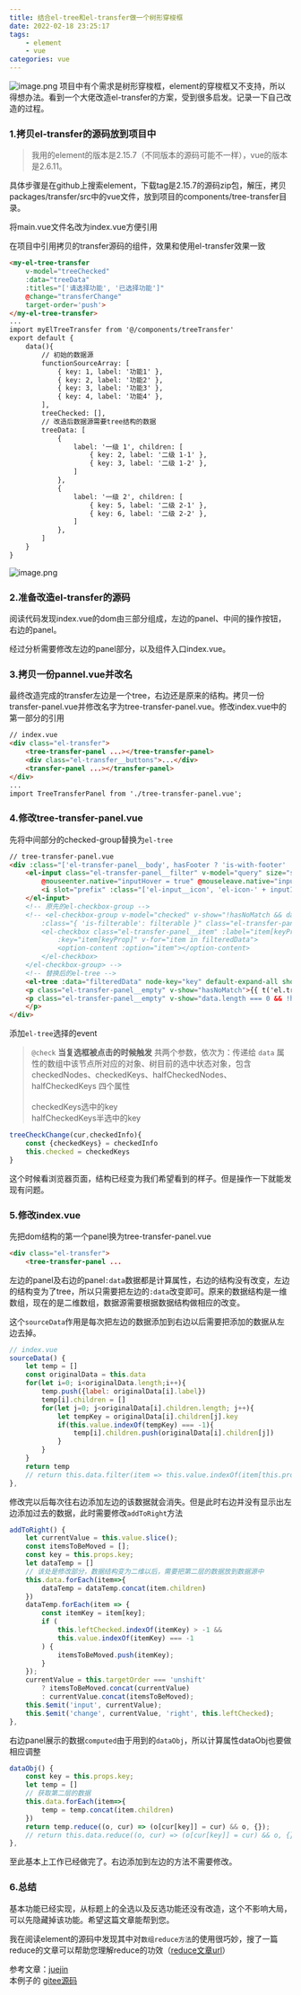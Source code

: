 ```yaml
---
title: 结合el-tree和el-transfer做一个树形穿梭框
date: 2022-02-18 23:25:17
tags:
    - element
    - vue
categories: vue
---
```



![image.png](https://p1-juejin.byteimg.com/tos-cn-i-k3u1fbpfcp/037655e50a224a6ab8d0d3506b14b0fd~tplv-k3u1fbpfcp-watermark.image?)
项目中有个需求是树形穿梭框，element的穿梭框又不支持，所以得想办法。看到一个大佬改造el-transfer的方案，受到很多启发。记录一下自己改造的过程。
### 1.拷贝el-transfer的源码放到项目中
>我用的element的版本是2.15.7（不同版本的源码可能不一样），vue的版本是2.6.11。

具体步骤是在github上搜索element，下载tag是2.15.7的源码zip包，解压，拷贝packages/transfer/src中的vue文件，放到项目的components/tree-transfer目录。


将main.vue文件名改为index.vue方便引用

在项目中引用拷贝的transfer源码的组件，效果和使用el-transfer效果一致
```html
<my-el-tree-transfer
    v-model="treeChecked"
    :data="treeData"
    :titles="['请选择功能', '已选择功能']"
    @change="transferChange"
    target-order='push'>
</my-el-tree-transfer>
...
import myElTreeTransfer from '@/components/treeTransfer'
export default {
    data(){
        // 初始的数据源
        functionSourceArray: [
            { key: 1, label: '功能1' },
            { key: 2, label: '功能2' },
            { key: 3, label: '功能3' },
            { key: 4, label: '功能4' },
        ],
        treeChecked: [],
        // 改造后数据源需要tree结构的数据
        treeData: [
            {
                label: '一级 1', children: [
                    { key: 2, label: '二级 1-1' },
                    { key: 3, label: '二级 1-2' },
                ]
            },
            {
                label: '一级 2', children: [
                    { key: 5, label: '二级 2-1' },
                    { key: 6, label: '二级 2-2' },
                ]
            },
        ]
    }
}

```

![image.png](https://p6-juejin.byteimg.com/tos-cn-i-k3u1fbpfcp/c30d93c34776462c856a0e1f7a5e4702~tplv-k3u1fbpfcp-watermark.image?)
### 2.准备改造el-transfer的源码
阅读代码发现index.vue的dom由三部分组成，左边的panel、中间的操作按钮，右边的panel。

经过分析需要修改左边的panel部分，以及组件入口index.vue。
### 3.拷贝一份pannel.vue并改名
最终改造完成的transfer左边是一个tree，右边还是原来的结构。拷贝一份transfer-panel.vue并修改名字为tree-transfer-panel.vue。修改index.vue中的第一部分的引用
```html
// index.vue
<div class="el-transfer">
    <tree-transfer-panel ...></tree-transfer-panel>
    <div class="el-transfer__buttons">...</div>
    <transfer-panel ...></transfer-panel>
</div>
...
import TreeTransferPanel from './tree-transfer-panel.vue';
```

### 4.修改tree-transfer-panel.vue
先将中间部分的checked-group替换为`el-tree`
```html
// tree-transfer-panel.vue
<div :class="['el-transfer-panel__body', hasFooter ? 'is-with-footer' : '']">
    <el-input class="el-transfer-panel__filter" v-model="query" size="small" :placeholder="placeholder"
        @mouseenter.native="inputHover = true" @mouseleave.native="inputHover = false" v-if="filterable">
        <i slot="prefix" :class="['el-input__icon', 'el-icon-' + inputIcon]" @click="clearQuery"></i>
    </el-input>
    <!-- 原先的el-checkbox-group -->
    <!-- <el-checkbox-group v-model="checked" v-show="!hasNoMatch && data.length > 0"
        :class="{ 'is-filterable': filterable }" class="el-transfer-panel__list">
        <el-checkbox class="el-transfer-panel__item" :label="item[keyProp]" :disabled="item[disabledProp]"
            :key="item[keyProp]" v-for="item in filteredData">
            <option-content :option="item"></option-content>
        </el-checkbox>
    </el-checkbox-group> -->
    <!-- 替换后的el-tree -->
    <el-tree :data="filteredData" node-key="key" default-expand-all show-checkbox :default-checked-keys="checked" @check="treeCheckChange"></el-tree>
    <p class="el-transfer-panel__empty" v-show="hasNoMatch">{{ t('el.transfer.noMatch') }}</p>
    <p class="el-transfer-panel__empty" v-show="data.length === 0 && !hasNoMatch">{{ t('el.transfer.noData') }}
    </p>
</div>
```
添加`el-tree`选择的event
> `@check` **当复选框被点击的时候触发** 共两个参数，依次为：传递给 `data` 属性的数组中该节点所对应的对象、树目前的选中状态对象，包含 checkedNodes、checkedKeys、halfCheckedNodes、halfCheckedKeys 四个属性<br><br>checkedKeys选中的key<br>halfCheckedKeys半选中的key
```js
treeCheckChange(cur,checkedInfo){
    const {checkedKeys} = checkedInfo
    this.checked = checkedKeys
}
```
这个时候看浏览器页面，结构已经变为我们希望看到的样子。但是操作一下就能发现有问题。
### 5.修改index.vue
先把dom结构的第一个panel换为tree-transfer-panel.vue
```html
<div class="el-transfer">
    <tree-transfer-panel ...
```
左边的panel及右边的panel`:data`数据都是计算属性，右边的结构没有改变，左边的结构变为了tree，所以只需要把左边的`:data`改变即可。原来的数据结构是一维数组，现在的是二维数组，数据源需要根据数据结构做相应的改变。

这个`sourceData`作用是每次把左边的数据添加到右边以后需要把添加的数据从左边去掉。
```js
// index.vue
sourceData() {
    let temp = []
    const originalData = this.data
    for(let i=0; i<originalData.length;i++){
        temp.push({label: originalData[i].label})
        temp[i].children = []
        for(let j=0; j<originalData[i].children.length; j++){
            let tempKey = originalData[i].children[j].key
            if(this.value.indexOf(tempKey) === -1){
                temp[i].children.push(originalData[i].children[j])
            }
        }
    }
    return temp
    // return this.data.filter(item => this.value.indexOf(item[this.props.key]) === -1);
},
```
修改完以后每次往右边添加左边的该数据就会消失。但是此时右边并没有显示出左边添加过去的数据，此时需要修改`addToRight`方法
```js
addToRight() {
    let currentValue = this.value.slice();
    const itemsToBeMoved = [];
    const key = this.props.key;
    let dataTemp = []
    // 该处是修改部分，数据结构变为二维以后，需要把第二层的数据放到数据源中
    this.data.forEach(item=>{
        dataTemp = dataTemp.concat(item.children)
    })
    dataTemp.forEach(item => {
        const itemKey = item[key];
        if (
            this.leftChecked.indexOf(itemKey) > -1 &&
            this.value.indexOf(itemKey) === -1
        ) {
            itemsToBeMoved.push(itemKey);
        }
    });
    currentValue = this.targetOrder === 'unshift'
        ? itemsToBeMoved.concat(currentValue)
        : currentValue.concat(itemsToBeMoved);
    this.$emit('input', currentValue);
    this.$emit('change', currentValue, 'right', this.leftChecked);
},
```
右边panel展示的数据`computed`由于用到的`dataObj`，所以计算属性dataObj也要做相应调整
```js
dataObj() {
    const key = this.props.key;
    let temp = []
    // 获取第二层的数据
    this.data.forEach(item=>{
        temp = temp.concat(item.children)
    })
    return temp.reduce((o, cur) => (o[cur[key]] = cur) && o, {});
    // return this.data.reduce((o, cur) => (o[cur[key]] = cur) && o, {});
},
```
至此基本上工作已经做完了。右边添加到左边的方法不需要修改。
### 6.总结
基本功能已经实现，从标题上的全选以及反选功能还没有改造，这个不影响大局，可以先隐藏掉该功能。希望这篇文章能帮到您。

我在阅读element的源码中发现其中对`数组reduce方法`的使用很巧妙，搜了一篇reduce的文章可以帮助您理解reduce的功效（[reduce文章url](https://juejin.cn/post/7011096419985522701)）

参考文章：[juejin](https://juejin.cn/post/6844904048982753287)<br>
本例子的 [gitee源码](https://gitee.com/clausliang/vue2-project)


